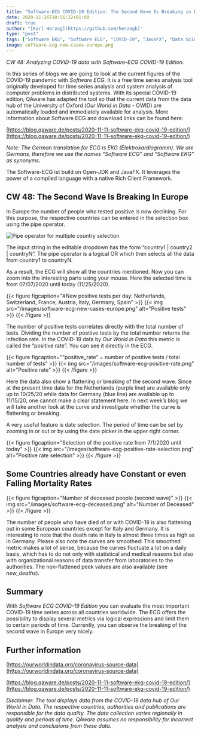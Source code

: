 ```yaml
---
title: "Software-ECG COVID-19 Edition: The Second Wave Is Breaking in Europe"
date: 2020-11-26T10:56:22+01:00
draft: true
author: "[Karl Herzog](https://github.com/herzogk)"
type: "post"
tags: ["Software EKG", "Software ECG", "COVID-19", "JavaFX", "Data Science", "Data Analytics"]
image: software-ecg-new-cases-europe.png
---
```


*CW 48: Analyzing COVID-19 data with Software-ECG COVID-19 Edition.*

In this series of blogs we are going to look at the current figures of the COVID-19 pandemic with *Software ECG*. It is a free time series analysis tool originally developed for time series analysis and system analysis of computer problems in distributed systems. With its special COVID-19 edition, QAware has adapted the tool so that the current data from the data hub of the University of Oxford (*Our World in Data* - OWID) are automatically loaded and immediately available for analysis. More information about Software ECG and download links can be found here:

[https://blog.qaware.de/posts/2020-11-11-software-ekg-covid-19-edition/](https://blog.qaware.de/posts/2020-11-11-software-ekg-covid-19-edition/)

*Note: The German translation for ECG is EKG (Elektrokardiogramm). We are Germans, therefore we use the names “Software ECG” and “Software EKG” as synonyms.*

The Software-ECG ist build on Open-JDK and JavaFX. It leverages the power of a compiled language with a native Rich Client Framework.

## CW 48: The Second Wave Is Breaking In Europe
In Europe the number of people who tested positive is now declining. For this purpose, the respective countries can be entered in the selection box using the pipe operator.

![Pipe operator for multiple country selection](/images/software-ecg-multiple-country-selection.png)  

The input string in the editable dropdown has the form “country1 | country2 | countryN”. The pipe operator is a logical OR which then selects all the data from country1 to countryN.

As a result, the ECG will show all the countries mentioned. Now you can zoom into the interesting parts using your mouse. Here the selected time is from 07/07/2020 until today (11/25/2020).

{{< figure figcaption="#New positive tests per day: Netherlands, Switzerland, France, Austria, Italy, Germany, Spain" >}}
  {{< img src="/images/software-ecg-new-cases-europe.png" alt="Positive tests" >}}
{{< /figure >}}

The number of positive tests correlates directly with the total number of tests. Dividing the number of positive tests by the total number returns the infection rate. In the COVID-19 data by *Our World in Data* this metric is called the “positive rate”. You can see it directly in the ECG.

{{< figure figcaption="“positive_rate” = number of positive tests / total number of tests" >}}
  {{< img src="/images/software-ecg-positive-rate.png" alt="Positive rate" >}}
{{< /figure >}}

Here the data also show a flattening or breaking of the second wave. Since at the present time data for the Netherlands (purple line) are available only up to 10/25/20 while data for Germany (blue line) are available up to 11/15/20, one cannot make a clear statement here. In next week’s blog we will take another look at the curve and investigate whether the curve is flattening or breaking.

A very useful feature is date selection. The period of time can be set by zooming in or out or by using the date picker in the upper right corner.

{{< figure figcaption="Selection of the positive rate from 7/1/2020 until today" >}}
  {{< img src="/images/software-ecg-positive-rate-selection.png" alt="Positive rate selection" >}}
{{< /figure >}}


## Some Countries already have Constant or even Falling Mortality Rates

{{< figure figcaption="Number of deceased people (second wave)" >}}
  {{< img src="/images/software-ecg-deceased.png" alt="Number of Deceased" >}}
{{< /figure >}}

The number of people who have died of or with COVID-19 is also flattening out in some European countries except for Italy and Germany. It is interesting to note that the death rate in Italy is almost three times as high as in Germany. Please also note the curves are smoothed: This smoothed metric makes a lot of sense, because the curves fluctuate a lot on a daily basis, which has to do not only with statistical and medical reasons but also with organizational reasons of data transfer from laboratories to the authorities. The non-flattened peek values are also available (see *new_deaths*).

## Summary

With *Software ECG COVID-19 Edition* you can evaluate the most important COVID-19 time series across all countries worldwide. The ECG offers the possibility to display several metrics via logical expressions and limit them to certain periods of time. Currently, you can observe the breaking of the second wave in Europe very nicely.

## Further information

[https://ourworldindata.org/coronavirus-source-data](https://ourworldindata.org/coronavirus-source-data)

[https://blog.qaware.de/posts/2020-11-11-software-ekg-covid-19-edition/](https://blog.qaware.de/posts/2020-11-11-software-ekg-covid-19-edition/)

*Disclaimer: The tool displays data from the COVID-19 data hub of Our World in Data. The respective countries, authorities and publications are responsible for the data quality. The data collection varies regionally in quality and periods of time. QAware assumes no responsibility for incorrect analysis and conclusions from these data.*
